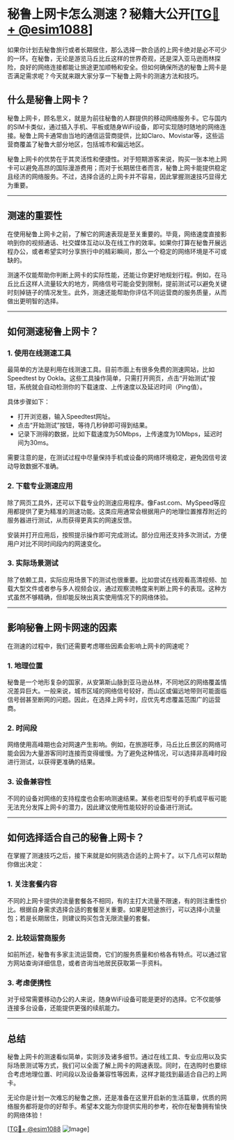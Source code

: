 # 秘鲁上网卡怎么测速？秘籍大公开[[TG💪+ @esim1088](https://t.me/s/esim1088)]

如果你计划去秘鲁旅行或者长期居住，那么选择一款合适的上网卡绝对是必不可少的一环。在秘鲁，无论是游览马丘比丘这样的世界奇观，还是深入亚马逊雨林探险，良好的网络连接都能让旅途更加顺畅和安全。但如何确保所选的秘鲁上网卡是否满足需求呢？今天就来跟大家分享一下秘鲁上网卡的测速方法和技巧。

## 什么是秘鲁上网卡？

秘鲁上网卡，顾名思义，就是为前往秘鲁的人群提供的移动网络服务卡。它与国内的SIM卡类似，通过插入手机、平板或随身WiFi设备，即可实现随时随地的网络连接。秘鲁上网卡通常由当地的通信运营商提供，比如Claro、Movistar等，这些运营商覆盖了秘鲁大部分地区，包括城市和偏远地区。

秘鲁上网卡的优势在于其灵活性和便捷性。对于短期游客来说，购买一张本地上网卡可以避免高昂的国际漫游费用；而对于长期居住者而言，秘鲁上网卡能提供稳定且经济的网络服务。不过，选择合适的上网卡并不容易，因此掌握测速技巧显得尤为重要。

---

## 测速的重要性

在使用秘鲁上网卡之前，了解它的网速表现是至关重要的。毕竟，网络速度直接影响到你的视频通话、社交媒体互动以及在线工作的效率。如果你打算在秘鲁开展远程办公，或者希望实时分享旅行中的精彩瞬间，那么一个稳定的网络环境是不可或缺的。

测速不仅能帮助你判断上网卡的实际性能，还能让你更好地规划行程。例如，在马丘比丘这样人流量较大的地方，网络信号可能会受到限制，提前测试可以避免关键时刻掉链子的情况发生。此外，测速还能帮助你评估不同运营商的服务质量，从而做出更明智的选择。

---

## 如何测速秘鲁上网卡？

### 1. 使用在线测速工具

最简单的方法是利用在线测速工具。目前市面上有很多免费的测速网站，比如Speedtest by Ookla。这些工具操作简单，只需打开网页，点击“开始测试”按钮，系统就会自动检测你的下载速度、上传速度以及延迟时间（Ping值）。

具体步骤如下：
- 打开浏览器，输入Speedtest网址。
- 点击“开始测试”按钮，等待几秒钟即可得到结果。
- 记录下测得的数据，比如下载速度为50Mbps，上传速度为10Mbps，延迟时间为30ms。

需要注意的是，在测试过程中尽量保持手机或设备的网络环境稳定，避免因信号波动导致数据不准确。

### 2. 下载专业测速应用

除了网页工具外，还可以下载专业的测速应用程序。像Fast.com、MySpeed等应用都提供了更为精准的测速功能。这类应用通常会根据用户的地理位置推荐附近的服务器进行测试，从而获得更真实的网速反馈。

安装并打开应用后，按照提示操作即可完成测试。部分应用还支持多次测试，方便用户对比不同时间段内的网速变化。

### 3. 实际场景测试

除了依赖工具，实际应用场景下的测试也很重要。比如尝试在线观看高清视频、加载大型文件或者参与多人视频会议，通过观察流畅度来判断上网卡的表现。这种方式虽然不够精确，但却能反映出真实使用情况下的网络体验。

---

## 影响秘鲁上网卡网速的因素

在测速的过程中，我们还需要考虑哪些因素会影响上网卡的网速呢？

### 1. 地理位置

秘鲁是一个地形复杂的国家，从安第斯山脉到亚马逊丛林，不同地区的网络覆盖情况差异巨大。一般来说，城市区域的网络信号较好，而山区或偏远地带则可能面临信号弱甚至断网的问题。因此，在选择上网卡时，应优先考虑覆盖范围广的运营商。

### 2. 时间段

网络使用高峰期也会对网速产生影响。例如，在旅游旺季，马丘比丘景区的网络可能会因为大量游客同时连接而变得缓慢。为了避免这种情况，可以选择非高峰时段进行测试，以获得更准确的结果。

### 3. 设备兼容性

不同的设备对网络的支持程度也会影响测速结果。某些老旧型号的手机或平板可能无法充分发挥上网卡的潜力，因此建议使用性能较好的设备进行测试。

---

## 如何选择适合自己的秘鲁上网卡？

在掌握了测速技巧之后，接下来就是如何挑选合适的上网卡了。以下几点可以帮助你做出决定：

### 1. 关注套餐内容

不同的上网卡提供的流量套餐各不相同，有的主打大流量不限速，有的则注重性价比。根据自身需求选择合适的套餐至关重要。如果是短途旅行，可以选择小流量包；若是长期居住，则建议购买包含无限流量的套餐。

### 2. 比较运营商服务

如前所述，秘鲁有多家主流运营商，它们的服务质量和价格各有特点。可以通过官方网站查询详细信息，或者咨询当地居民获取第一手资料。

### 3. 考虑便携性

对于经常需要移动办公的人来说，随身WiFi设备可能是更好的选择。它不仅能够连接多台设备，还能提供更强的续航能力。

---

## 总结

秘鲁上网卡的测速看似简单，实则涉及诸多细节。通过在线工具、专业应用以及实际场景测试等方式，我们可以全面了解上网卡的网速表现。同时，在选购时也要综合考虑地理位置、时间段以及设备兼容性等因素，这样才能找到最适合自己的上网卡。

无论你是计划一次难忘的秘鲁之旅，还是准备在这里开启新的生活篇章，优质的网络服务都将是你的好帮手。希望本文能为你提供实用的参考，祝你在秘鲁拥有愉快的网络体验！

[[TG💪+ @esim1088](https://t.me/s/esim1088) ![Image](https://i.postimg.cc/4NQfJmqS/Snipaste-2025-05-13-00-14-12.png)]